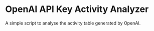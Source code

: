 # OpenAI API Key Activity Analyzer

A simple script to analyse the activity table generated by OpenAI.